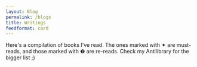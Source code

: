 ```yaml
---
layout: Blog
permalink: /blogs
title: Writings
feedformat: card
---
```


Here's a compilation of books I've read. The ones marked with ✦ are must-reads, and those marked with ❷ are re-reads. Check my Antilibrary for the bigger list ;)